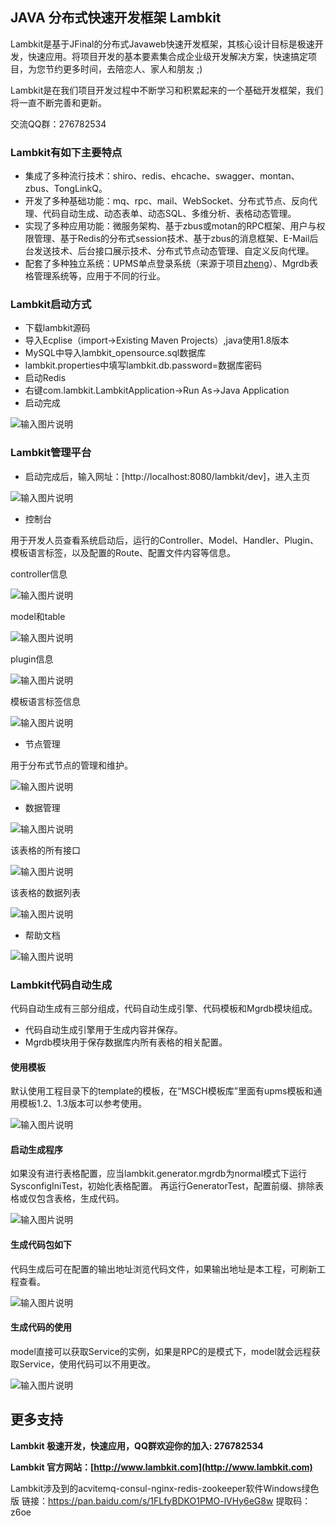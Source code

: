 ## JAVA 分布式快速开发框架 Lambkit

Lambkit是基于JFinal的分布式Javaweb快速开发框架，其核心设计目标是极速开发，快速应用。将项目开发的基本要素集合成企业级开发解决方案，快速搞定项目，为您节约更多时间，去陪恋人、家人和朋友 ;)

Lambkit是在我们项目开发过程中不断学习和积累起来的一个基础开发框架，我们将一直不断完善和更新。

交流QQ群：276782534

### Lambkit有如下主要特点
- 集成了多种流行技术：shiro、redis、ehcache、swagger、montan、zbus、TongLinkQ。
- 开发了多种基础功能：mq、rpc、mail、WebSocket、分布式节点、反向代理、代码自动生成、动态表单、动态SQL、多维分析、表格动态管理。
- 实现了多种应用功能：微服务架构、基于zbus或motan的RPC框架、用户与权限管理、基于Redis的分布式session技术、基于zbus的消息框架、E-Mail后台发送技术、后台接口展示技术、分布式节点动态管理、自定义反向代理。
- 配套了多种独立系统：UPMS单点登录系统（来源于项目[zheng](https://gitee.com/shuzheng/zheng)）、Mgrdb表格管理系统等，应用于不同的行业。

### Lambkit启动方式

- 下载lambkit源码
- 导入Ecplise（import->Existing Maven Projects）,java使用1.8版本
- MySQL中导入lambkit_opensource.sql数据库
- lambkit.properties中填写lambkit.db.password=数据库密码
- 启动Redis
- 右键com.lambkit.LambkitApplication->Run As->Java Application
- 启动完成

![输入图片说明](https://images.gitee.com/uploads/images/2019/0604/163339_1942786c_136253.png "启动完成2.png")

### Lambkit管理平台

- 启动完成后，输入网址：[http://localhost:8080/lambkit/dev]，进入主页

![输入图片说明](https://images.gitee.com/uploads/images/2019/0220/152134_1fcee603_136253.png "TIM截图20190219130726.png")

- 控制台
  
用于开发人员查看系统启动后，运行的Controller、Model、Handler、Plugin、模板语言标签，以及配置的Route、配置文件内容等信息。

controller信息

![输入图片说明](https://images.gitee.com/uploads/images/2019/0220/152705_bb0b74bf_136253.png "1-2-controller.png")

model和table

![输入图片说明](https://images.gitee.com/uploads/images/2019/0220/152721_b54189e9_136253.png "1-4-model.png")

plugin信息

![输入图片说明](https://images.gitee.com/uploads/images/2019/0220/152736_108ff3d6_136253.png "1-5-plugin.png")

模板语言标签信息

![输入图片说明](https://images.gitee.com/uploads/images/2019/0220/152744_12cf7684_136253.png "1-6-tag.png")

- 节点管理
  
用于分布式节点的管理和维护。

![输入图片说明](https://images.gitee.com/uploads/images/2019/0220/152821_5f3e45c0_136253.png "节点管理.png")

- 数据管理

![输入图片说明](https://images.gitee.com/uploads/images/2019/0220/152843_c3ca1d37_136253.png "数据管理-主页.png")

该表格的所有接口

![输入图片说明](https://images.gitee.com/uploads/images/2019/0220/152851_fadf74fa_136253.png "数据管理-接口页.png")

该表格的数据列表

![输入图片说明](https://images.gitee.com/uploads/images/2019/0220/152858_dac77c41_136253.png "数据管理-列表页.png")

- 帮助文档

![输入图片说明](https://images.gitee.com/uploads/images/2019/0220/152912_c5aa78ab_136253.png "帮助文档.png")


### Lambkit代码自动生成
代码自动生成有三部分组成，代码自动生成引擎、代码模板和Mgrdb模块组成。
- 代码自动生成引擎用于生成内容并保存。
- Mgrdb模块用于保存数据库内所有表格的相关配置。

#### 使用模板

默认使用工程目录下的template的模板，在“MSCH模板库”里面有upms模板和通用模板1.2、1.3版本可以参考使用。

![输入图片说明](https://images.gitee.com/uploads/images/2019/0220/153132_fe058526_136253.png "代码自动生成1.png")

#### 启动生成程序

如果没有进行表格配置，应当lambkit.generator.mgrdb为normal模式下运行SysconfigIniTest，初始化表格配置。
再运行GeneratorTest，配置前缀、排除表格或仅包含表格，生成代码。

![输入图片说明](https://images.gitee.com/uploads/images/2019/0220/153122_fe11f748_136253.png "代码自动生成3.png")

#### 生成代码包如下

代码生成后可在配置的输出地址浏览代码文件，如果输出地址是本工程，可刷新工程查看。

![输入图片说明](https://images.gitee.com/uploads/images/2019/0220/153140_280a3b3a_136253.png "代码自动生成2.png")

#### 生成代码的使用

model直接可以获取Service的实例，如果是RPC的是模式下，model就会远程获取Service，使用代码可以不用更改。

![输入图片说明](https://images.gitee.com/uploads/images/2019/0220/160359_765648f6_136253.png "model使用.png")



## 更多支持

**Lambkit 极速开发，快速应用，QQ群欢迎你的加入: 276782534**

**Lambkit 官方网站：[http://www.lambkit.com](http://www.lambkit.com)**

Lambkit涉及到的acvitemq-consul-nginx-redis-zookeeper软件Windows绿色版
链接：https://pan.baidu.com/s/1FLfyBDKO1PMO-lVHy6eG8w 
提取码：z6oe 


